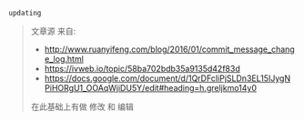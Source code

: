 `updating`




> 文章源 来自: 
> * http://www.ruanyifeng.com/blog/2016/01/commit_message_change_log.html
> * https://ivweb.io/topic/58ba702bdb35a9135d42f83d
> * https://docs.google.com/document/d/1QrDFcIiPjSLDn3EL15IJygNPiHORgU1_OOAqWjiDU5Y/edit#heading=h.greljkmo14y0  
> 
> 在此基础上有做 修改 和 编辑

